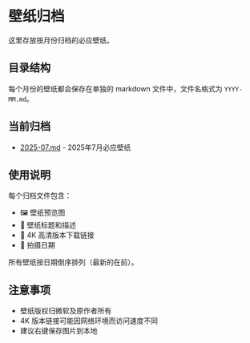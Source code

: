 # 壁纸归档

这里存放按月份归档的必应壁纸。

## 目录结构

每个月份的壁纸都会保存在单独的 markdown 文件中，文件名格式为 `YYYY-MM.md`。

## 当前归档

- [2025-07.md](./2025-07.md) - 2025年7月必应壁纸

## 使用说明

每个归档文件包含：

- 🖼️ 壁纸预览图
- 📝 壁纸标题和描述
- 🔗 4K 高清版本下载链接
- 📅 拍摄日期

所有壁纸按日期倒序排列（最新的在前）。

## 注意事项

- 壁纸版权归微软及原作者所有
- 4K 版本链接可能因网络环境而访问速度不同
- 建议右键保存图片到本地
